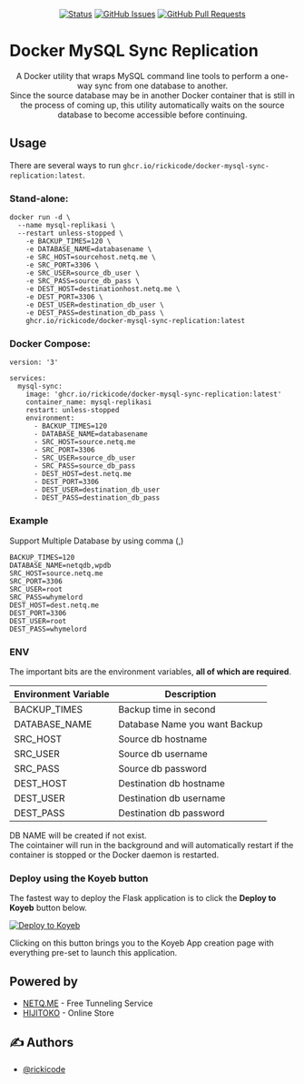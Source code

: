 <div align="center">

[![Status](https://img.shields.io/badge/status-active-success.svg)]()
[![GitHub Issues](https://img.shields.io/github/issues/rickicode/docker-mysql-sync-replication.svg)](https://github.com/rickicode/docker-mysql-sync-replication/issues)
[![GitHub Pull Requests](https://img.shields.io/github/issues-pr/rickicode/docker-mysql-sync-replication.svg)](https://github.com/rickicode/docker-mysql-sync-replication/pulls)

</div>


# Docker MySQL Sync Replication


<p align="center"> A Docker utility that wraps MySQL command line tools to perform a one-way sync from one database to another.
<br> 
Since the source database may be in another Docker container that is still in the process of coming up, this utility automatically waits on the source database to become accessible before continuing.
</p>



## Usage

There are several ways to run `ghcr.io/rickicode/docker-mysql-sync-replication:latest`.

### Stand-alone:

```
docker run -d \
  --name mysql-replikasi \
  --restart unless-stopped \
    -e BACKUP_TIMES=120 \
    -e DATABASE_NAME=databasename \
    -e SRC_HOST=sourcehost.netq.me \
    -e SRC_PORT=3306 \
    -e SRC_USER=source_db_user \
    -e SRC_PASS=source_db_pass \
    -e DEST_HOST=destinationhost.netq.me \
    -e DEST_PORT=3306 \
    -e DEST_USER=destination_db_user \
    -e DEST_PASS=destination_db_pass \
    ghcr.io/rickicode/docker-mysql-sync-replication:latest
```

### Docker Compose:

```
version: '3'

services:
  mysql-sync:
    image: 'ghcr.io/rickicode/docker-mysql-sync-replication:latest'
    container_name: mysql-replikasi
    restart: unless-stopped
    environment:
      - BACKUP_TIMES=120
      - DATABASE_NAME=databasename
      - SRC_HOST=source.netq.me
      - SRC_PORT=3306
      - SRC_USER=source_db_user
      - SRC_PASS=source_db_pass
      - DEST_HOST=dest.netq.me
      - DEST_PORT=3306
      - DEST_USER=destination_db_user
      - DEST_PASS=destination_db_pass

```
### Example
Support Multiple Database by using comma (,)
```
BACKUP_TIMES=120
DATABASE_NAME=netqdb,wpdb
SRC_HOST=source.netq.me
SRC_PORT=3306
SRC_USER=root
SRC_PASS=whymelord
DEST_HOST=dest.netq.me
DEST_PORT=3306
DEST_USER=root
DEST_PASS=whymelord
```

### ENV
The important bits are the environment variables, **all of which are required**.

| Environment Variable | Description |
|----------------------|-------------|
| BACKUP_TIMES | Backup time in second |
| DATABASE_NAME | Database Name you want Backup |
| SRC_HOST | Source db hostname |
| SRC_USER | Source db username |
| SRC_PASS | Source db password |   
| DEST_HOST | Destination db hostname |
| DEST_USER | Destination db username |
| DEST_PASS | Destination db password |   


DB NAME will be created if not exist.<br>
The cointainer will run in the background and will automatically restart if the container is stopped or the Docker daemon is restarted.



### Deploy using the Koyeb button

The fastest way to deploy the Flask application is to click the **Deploy to Koyeb** button below.

[![Deploy to Koyeb](https://www.koyeb.com/static/images/deploy/button.svg)](https://app.koyeb.com/deploy?name=MYSQL-REPLICATIONtype=docker&image=ghcr.io/rickicode/docker-mysql-sync-replication:latest)

Clicking on this button brings you to the Koyeb App creation page with everything pre-set to launch this application.




## Powered by <a name = "powered_by"></a>

- [NETQ.ME](https://netq.me/) - Free Tunneling Service
- [HIJITOKO](https://hijitoko.com/) - Online Store

## ✍️ Authors <a name = "authors"></a>

- [@rickicode](https://github.com/rickicode)

